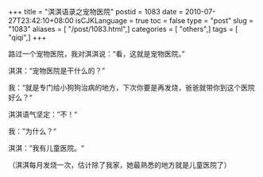 +++
title = "淇淇语录之宠物医院"
postid = 1083
date = 2010-07-27T23:42:10+08:00
isCJKLanguage = true
toc = false
type = "post"
slug = "1083"
aliases = [ "/post/1083.html",]
categories = [ "others",]
tags = [ "qiqi",]
+++


路过一个宠物医院，我对淇淇说：“看，这就是宠物医院。”

淇淇：“宠物医院是干什么的？”

我：“就是专门给小狗狗治病的地方，下次你要是再发烧，爸爸就带你到这个医院好么？“

淇淇语气坚定：”不！“

我：”为什么？“

淇淇：”我有儿童医院。“


（淇淇每月发烧一次，估计除了我家，她最熟悉的地方就是儿童医院了）

